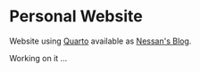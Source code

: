 # Personal Website

Website using [Quarto](https://quarto.org) available as [Nessan's Blog](https://nessans.blog).

Working on it ...

